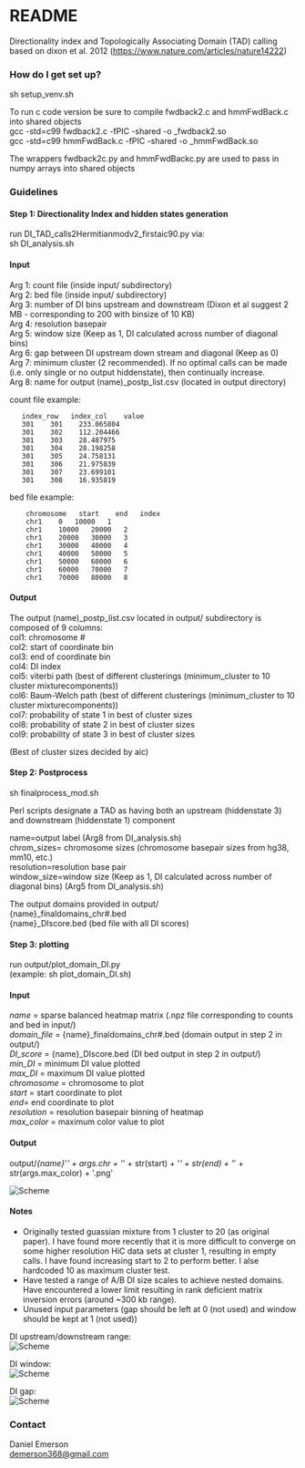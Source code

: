 # README #

Directionality index and Topologically Associating Domain (TAD) calling based on dixon et al. 2012 
(https://www.nature.com/articles/nature14222) 


### How do I get set up? ###

sh setup_venv.sh

To run c code version be sure to compile fwdback2.c and hmmFwdBack.c into shared objects   
gcc -std=c99 fwdback2.c  -fPIC -shared -o _fwdback2.so   
gcc -std=c99 hmmFwdBack.c  -fPIC -shared -o _hmmFwdBack.so   

The wrappers fwdback2c.py and hmmFwdBackc.py are used to pass in  numpy arrays into shared objects   

### Guidelines ###

#### Step 1: Directionality Index and hidden states generation ####

run DI_TAD_calls2Hermitianmodv2_firstaic90.py via:   
sh DI_analysis.sh   


#### Input ####
Arg 1: count file (inside input/ subdirectory)  
Arg 2: bed file (inside input/ subdirectory)   
Arg 3: number of DI bins upstream and downstream (Dixon et al suggest 2 MB - corresponding to 200 with binsize of 10 KB)   
Arg 4: resolution basepair  
Arg 5: window size (Keep as 1, DI calculated across number of diagonal bins)   
Arg 6: gap between DI upstream down stream and diagonal (Keep as 0)    
Arg 7: minimum cluster (2 recommended).  If no optimal calls can be made (i.e. only single or no output hiddenstate), then continually increase.     
Arg 8: name for output (name)_postp_list.csv (located in output directory)    


count file example:
```
   index_row   index_col    value  
   301    301    233.065804
   301    302    112.204466
   301    303    28.487975
   301    304    28.198258
   301    305    24.758131
   301    306    21.975839
   301    307    23.699101
   301    308    16.935819
```

bed file example:
```
    chromosome   start    end   index
    chr1    0   10000   1
    chr1    10000   20000   2
    chr1    20000   30000   3
    chr1    30000   40000   4
    chr1    40000   50000   5
    chr1    50000   60000   6
    chr1    60000   70000   7
    chr1    70000   80000   8
```



#### Output ####
The output (name)_postp_list.csv located in output/ subdirectory is composed of 9 columns:   
col1: chromosome #   
col2: start of coordinate bin      
col3: end of coordinate bin     
col4: DI index   
col5: viterbi path (best of different clusterings (minimum_cluster to 10 cluster mixturecomponents))   
col6: Baum-Welch path (best of different clusterings (minimum_cluster to 10 cluster mixturecomponents))   
col7: probability of state 1 in best of cluster sizes  
col8: probability of state 2 in best of cluster sizes   
col9: probability of state 3 in best of cluster sizes   

(Best of cluster sizes decided by aic)   

#### Step 2: Postprocess ####

sh finalprocess_mod.sh   

Perl scripts designate a TAD as having both an upstream (hiddenstate 3) and downstream (hiddenstate 1) component   


name=output label (Arg8 from DI_analysis.sh)   
chrom_sizes= chromosome sizes (chromosome basepair sizes from hg38, mm10, etc.)     
resolution=resolution base pair   
window_size=window size (Keep as 1, DI calculated across number of diagonal bins) (Arg5 from DI_analysis.sh)    

The output domains provided in output/   
{name}_finaldomains_chr#.bed   
{name}_DIscore.bed (bed file with all DI scores)


#### Step 3: plotting ####
run output/plot_domain_DI.py    
(example: sh plot_domain_DI.sh)    
 
#### Input ####
*name* = sparse balanced heatmap matrix (.npz file corresponding to counts and bed in input/)    
*domain_file* = {name}_finaldomains_chr#.bed (domain output in step 2 in output/)    
*DI_score* = {name}_DIscore.bed  (DI bed output in step 2 in output/)   
*min_DI*  = minimum DI value plotted    
*max_DI*  = maximum DI value plotted    
*chromosome* = chromosome to plot    
*start* = start coordinate to plot    
*end*= end coordinate to plot    
*resolution* = resolution basepair binning of heatmap    
*max_color*  = maximum color value to plot    

#### Output ####
output/*{name}*'_' + args.chr  + '_' + str(start)  + '_' + str(end) + '_' +  str(args.max_color) + '.png'   


![Scheme](output/mitosis240min_merge_DI200_finaldomains_chr10_chr10_28000000_48000000_5.0.png)

#### Notes ####


* Originally tested guassian mixture from 1 cluster to 20 (as original paper).  I have found more recently that it
is more difficult to converge on some higher resolution HiC data sets at cluster 1, resulting in empty calls. I have found
increasing start to 2 to perform better.  I alse hardcoded 10 as maximum cluster test.
* Have tested a range of A/B DI size scales to achieve nested domains. Have encountered a lower limit resulting in 
rank deficient matrix inversion errors (around ~300 kb  range).
* Unused input parameters (gap should be left at 0 (not used) and window should be kept at 1 (not used))   

DI upstream/downstream range:   
![Scheme](DI_range.png)

DI window:   
![Scheme](DI_window.png)

DI gap:   
![Scheme](DI_gap.png)



### Contact ###

Daniel Emerson   
demerson368@gmail.com   
